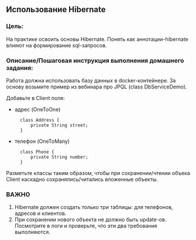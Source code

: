## Использование Hibernate

### Цель:
На практике освоить основы Hibernate.
Понять как аннотации-hibernate влияют на формирование sql-запросов.

### Описание/Пошаговая инструкция выполнения домашнего задания:
Работа должна использовать базу данных в docker-контейнере.
За основу возьмите пример из вебинара про JPQL (class DbServiceDemo).

Добавьте в Client поля:
- адрес (OneToOne)


        class Address {
            private String street;
        }

- телефон (OneToMany)


        class Phone {
            private String number;
        }

Разметьте классы таким образом, чтобы при сохранении/чтении объека Client каскадно сохранялись/читались вложенные объекты.

### ВАЖНО
1. Hibernate должен создать только три таблицы: для телефонов, адресов и клиентов.
2. При сохранении нового объекта не должно быть update-ов. Посмотрите в логи и проверьте, что эти два требования выполняются.

